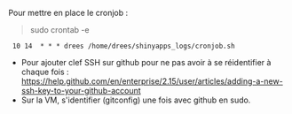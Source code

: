Pour mettre en place le cronjob : 

> sudo crontab -e

` 10 14  * * * drees /home/drees/shinyapps_logs/cronjob.sh`

- Pour ajouter clef SSH sur github pour ne pas avoir à se réidentifier à chaque fois : 
https://help.github.com/en/enterprise/2.15/user/articles/adding-a-new-ssh-key-to-your-github-account
- Sur la VM, s'identifier (gitconfig) une fois avec github en sudo.

